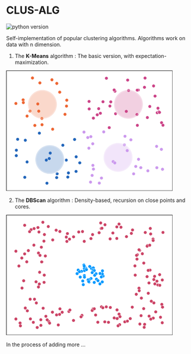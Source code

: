 # CLUS-ALG

![python version](https://img.shields.io/badge/python-3.8-blue)

Self-implementation of popular clustering algorithms.
Algorithms work on data with n dimension.

1) The **K-Means** algorithm : The basic version, with expectation-maximization.

<img src="https://github.com/sabn0/CLUS-ALG/blob/main/Example/kmeans.png" width="450" height="325">

2) The **DBScan** algorithm : Density-based, recursion on close points and cores.

<img src="https://github.com/sabn0/CLUS-ALG/blob/main/Example/dbscan.png" width="450" height="325">

In the process of adding more ...
